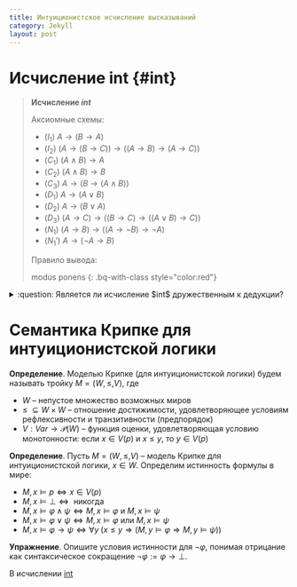 ```yaml
---
title: Интуиционистское исчисление высказываний
category: Jekyll
layout: post
---
```


# Исчисление int {#int}
> **Исчисление $int$** <a name="int"></a>
> 
> Аксиомные схемы:
> * ($I_1$) $A \to (B \to A)$
> * ($I_2$) $(A \to (B \to C)) \to ((A \to B) \to (A \to C))$	
> * ($C_1$) $(A \wedge B) \to A$
> * ($C_2$) $(A \wedge B) \to B$
> * ($C_3$) $A \to (B \to (A \wedge B))$
> * ($D_1$) $A \to (A \vee B)$
> * ($D_2$) $A \to (B \vee A)$
> * ($D_3$) $(A \to C) \to ((B \to C) \to  ((A \vee B) \to C))$
> * ($N_1$) $(A \to B) \to ((A \to \neg B) \to \neg A)$
> * ($N_1'$) $A \to ( \neg A  \to B)$
>
> Правило вывода:
>  
>  modus ponens	
{: .bq-with-class style="color:red"}

<details> <summary> :question: Является ли исчисление $int$ дружественным к дедукции? </summary>
Да, поскольку $int$ содержит аксиомные схемы ($I_1$), ($I_2$) и правило вывода modus ponens. </details>


# Cемантика Крипке для интуиционистской логики

**Определение**. Моделью Крипке (для интуиционистской логики) будем называть тройку $M = (W, \leq, V)$, где
- $W$ – непустое множество возможных миров
- $\leq \; \subseteq W \times W$ – отношение достижимости, удовлетворяющее условиям рефлексивности и транзитивности (предпорядок)
- $V: Var \to \mathcal{P}(W)$ – функция оценки, удовлетворяющая условию монотонности: если $x \in V(p)$ и  $x \leq y$, то $y \in V(p)$	

**Определение**. Пусть $M = (W, \leq, V)$ – модель Крипке для интуиционистской логики, $x \in W$. Определим истинность формулы в мире: 
- $M, x \models p \iff x \in V(p)$
- $M, x \models \bot \iff  \text{ никогда }$
- $M, x \models \varphi \wedge \psi \iff M, x \models \varphi \text{ и }  M, x \models \psi$
- $M, x \models \varphi \vee \psi \iff M, x \models \varphi \text{ или }  M, x \models \psi$
- $M, x \models \varphi \to\psi \iff \forall y \; (x \leq y \Rightarrow  (M, y \models \varphi \Rightarrow M, y \models \psi))$

 
**Упражнение**. Опишите условия истинности для $\neg \varphi$, понимая отрицание как синтаксическое сокращение $\neg \varphi:= \varphi \to \bot$. 


В исчислении [int](#int)
